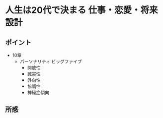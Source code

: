 # 人生は20代で決まる 仕事・恋愛・将来設計

## ポイント
* 10章
    * パーソナリティ ビッグファイブ
        * 開放性
        * 誠実性
        * 外向性
        * 協調性
        * 神経症傾向

## 所感

